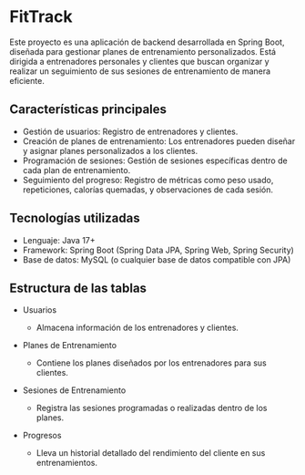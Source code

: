 # FitTrack
Este proyecto es una aplicación de backend desarrollada en Spring Boot, diseñada para gestionar planes de entrenamiento personalizados. Está dirigida a entrenadores personales y clientes que buscan organizar y realizar un seguimiento de sus sesiones de entrenamiento de manera eficiente.  

## Características principales 
* Gestión de usuarios: Registro de entrenadores y clientes.
* Creación de planes de entrenamiento: Los entrenadores pueden diseñar y asignar planes personalizados a los clientes.
* Programación de sesiones: Gestión de sesiones específicas dentro de cada plan de entrenamiento.
* Seguimiento del progreso: Registro de métricas como peso usado, repeticiones, calorías quemadas, y observaciones de cada sesión.

## Tecnologías utilizadas 
* Lenguaje: Java 17+
* Framework: Spring Boot (Spring Data JPA, Spring Web, Spring Security)
* Base de datos: MySQL (o cualquier base de datos compatible con JPA)

## Estructura de las tablas 
* Usuarios
  * Almacena información de los entrenadores y clientes.

* Planes de Entrenamiento
  * Contiene los planes diseñados por los entrenadores para sus clientes.

* Sesiones de Entrenamiento
  * Registra las sesiones programadas o realizadas dentro de los planes.

* Progresos
  * Lleva un historial detallado del rendimiento del cliente en sus entrenamientos.
